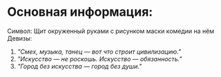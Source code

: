 # Основная информация:



Символ: Щит окруженный руками с рисунком маски комедии на нём
Девизы:
1. _"Смех, музыка, танец — вот что строит цивилизацию."_
2. _"Искусство — не роскошь. Искусство — обязанность."_
3. _"Город без искусства — город без души."_